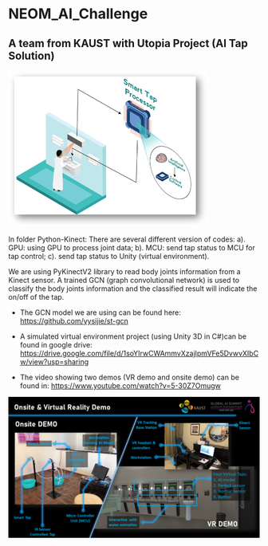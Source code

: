 # NEOM_AI_Challenge

## A team from KAUST with Utopia Project (AI Tap Solution)
<img src="image/illustration.png" width="400">

In folder Python-Kinect: There are several different version of codes: a). GPU: using GPU to process joint data; b). MCU: send tap status to MCU for tap control; c). send tap status to Unity (virtual environment).

We are using PyKinectV2 library to read body joints information from a Kinect sensor. A trained GCN (graph convolutional network) is used to classify the body joints information and the classified result will indicate the on/off of the tap.

* The GCN model we are using can be found here:
https://github.com/yysijie/st-gcn


* A simulated virtual environment project (using Unity 3D in C#)can be found in google drive: 
https://drive.google.com/file/d/1soYIrwCWAmmvXzajIpmVFe5DvwvXIbCw/view?usp=sharing


* The video showing two demos (VR demo and onsite demo) can be found in: 
https://www.youtube.com/watch?v=5-30Z7Omugw

<img src="image/Slide9.PNG" width="800">
